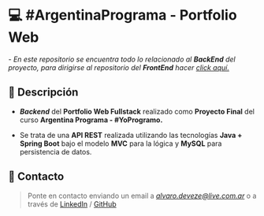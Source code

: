 # 💻 #ArgentinaPrograma - Portfolio Web
*- En este repositorio se encuentra todo lo relacionado al __BackEnd__ del proyecto, para dirigirse al repositorio del __FrontEnd__ hacer [click aquí.](https://github.com/alvarodvc/FrontEnd-Portfolio)*

## 📝 Descripción
- __*Backend*__ del __Portfolio Web Fullstack__ realizado como __Proyecto Final__ del curso __Argentina Programa - #YoProgramo.__

- Se trata de una __API REST__ realizada utilizando las tecnologías __Java + Spring Boot__ bajo el modelo __MVC__ para la lógica y __MySQL__ para persistencia de datos.

## 📩 Contacto
> Ponte en contacto enviando un email a *alvaro.deveze@live.com.ar* o a través de [LinkedIn](https://www.linkedin.com/in/alvaro-deveze/) / [GitHub](https://github.com/alvarodvc)
